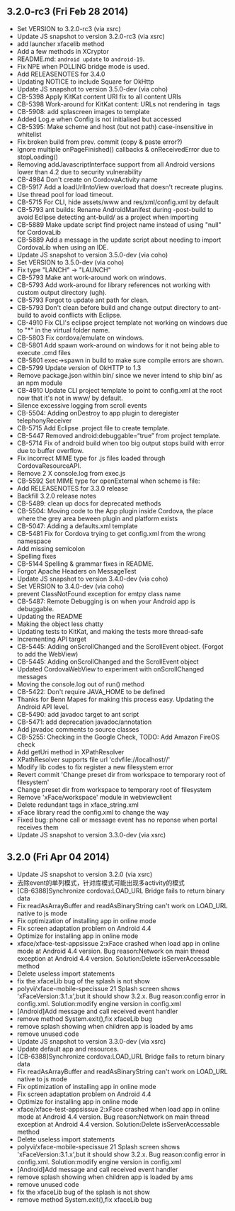 

## 3.2.0-rc3 (Fri Feb 28 2014)


 *  Set VERSION to 3.2.0-rc3 (via xsrc)
 *  Update JS snapshot to version 3.2.0-rc3 (via xsrc)
 *  add launcher xfacelib method
 *  Add a few methods in XCryptor
 *  README.md: `android update` to `android-19`.
 *  Fix NPE when POLLING bridge mode is used.
 *  Add RELEASENOTES for 3.4.0
 *  Updating NOTICE to include Square for OkHttp
 *  Update JS snapshot to version 3.5.0-dev (via coho)
 *  CB-5398 Apply KitKat content URI fix to all content URIs
 *  CB-5398 Work-around for KitKat content: URLs not rendering in <img> tags
 *  CB-5908: add splascreen images to template
 *  Added Log.e when Config is not initialised but accessed
 *  CB-5395: Make scheme and host (but not path) case-insensitive in whitelist
 *  Fix broken build from prev. commit (copy & paste error?)
 *  Ignore multiple onPageFinished() callbacks & onReceivedError due to stopLoading()
 *  Removing addJavascriptInterface support from all Android versions lower than 4.2 due to security vulnerability
 *  CB-4984 Don't create on CordovaActivity name
 *  CB-5917 Add a loadUrlIntoView overload that doesn't recreate plugins.
 *  Use thread pool for load timeout.
 *  CB-5715 For CLI, hide assets/www and res/xml/config.xml by default
 *  CB-5793 ant builds: Rename AndroidManifest during -post-build to avoid Eclipse detecting ant-build/ as a project when importing
 *  CB-5889 Make update script find project name instead of using "null" for CordovaLib
 *  CB-5889 Add a message in the update script about needing to import CordovaLib when using an IDE.
 *  Update JS snapshot to version 3.5.0-dev (via coho)
 *  Set VERSION to 3.5.0-dev (via coho)
 *  Fix type "LANCH" -> "LAUNCH"
 *  CB-5793 Make ant work-around work on windows.
 *  CB-5793 Add work-around for library references not working with custom output directory (ugh).
 *  CB-5793 Forgot to update ant path for clean.
 *  CB-5793 Don't clean before build and change output directory to ant-build to avoid conflicts with Eclipse.
 *  CB-4910 Fix CLI's eclipse project template not working on windows due to "*" in the virtual folder name.
 *  CB-5803 Fix cordova/emulate on windows.
 *  CB-5801 Add spawn work-around on windows for it not being able to execute .cmd files
 *  CB-5801 exec->spawn in build to make sure compile errors are shown.
 *  CB-5799 Update version of OkHTTP to 1.3
 *  Remove package.json within bin/ since we never intend to ship bin/ as an npm module
 *  CB-4910 Update CLI project template to point to config.xml at the root now that it's not in www/ by default.
 *  Silence excessive logging from scroll events
 *  CB-5504: Adding onDestroy to app plugin to deregister telephonyReceiver
 *  CB-5715 Add Eclipse .project file to create template.
 *  CB-5447 Removed android:debuggable=“true” from project template.
 *  CB-5714 Fix of android build when too big output stops build with error due to buffer overflow.
 *  Fix incorrect MIME type for .js files loaded through CordovaResourceAPI.
 *  Remove 2 X console.log from exec.js
 *  CB-5592 Set MIME type for openExternal when scheme is file:
 *  Add RELEASENOTES for 3.3.0 release
 *  Backfill 3.2.0 release notes
 *  CB-5489: clean up docs for deprecated methods
 *  CB-5504: Moving code to the App plugin inside Cordova, the place where the grey area beween plugin and platform exists
 *  CB-5047: Adding a defaults.xml template
 *  CB-5481 Fix for Cordova trying to get config.xml from the wrong namespace
 *  Add missing semicolon
 *  Spelling fixes
 *  CB-5144 Spelling & grammar fixes in README.
 *  Forgot Apache Headers on MessageTest
 *  Update JS snapshot to version 3.4.0-dev (via coho)
 *  Set VERSION to 3.4.0-dev (via coho)
 *  prevent ClassNotFound exception for emtpy class name
 *  CB-5487: Remote Debugging is on when your Android app is debuggable.
 *  Updating the README
 *  Making the object less chatty
 *  Updating tests to KitKat, and making the tests more thread-safe
 *  Incrementing API target
 *  CB-5445: Adding onScrollChanged and the ScrollEvent object. (Forgot to add the WebView)
 *  CB-5445: Adding onScrollChanged and the ScrollEvent object
 *  Updated CordovaWebView to experiment with onScrollChanged messages
 *  Moving the console.log out of run() method
 *  CB-5422: Don't require JAVA_HOME to be defined
 *  Thanks for Benn Mapes for making this process easy.  Updating the Android API level.
 *  CB-5490: add javadoc target to ant script
 *  CB-5471: add deprecation javadoc/annotation
 *  Add javadoc comments to source classes
 *  CB-5255: Checking in the Google Check, TODO: Add Amazon FireOS check
 *  Add getUri method in XPathResolver
 *  XPathResolver supports file url 'cdvfile://localhost/<filesystemType>/<path to file>'
 *  Modify lib codes to fix register a new filesystem error
 *  Revert commit 'Change preset dir from workspace to temporary root of filesystem'
 *  Change preset dir from workspace to temporary root of filesystem
 *  Remove 'xFace/workspace' module in webviewclient
 *  Delete redundant tags in xface_string.xml
 *  xFace library read the config.xml to change the way
 *  Fixed bug: phone call or message event has no reponse when portal receives them
 *  Update JS snapshot to version 3.3.0-dev (via xsrc)


## 3.2.0 (Fri Apr 04 2014)


 *  Update JS snapshot to version 3.2.0 (via xsrc)
 *  去除event的单列模式，针对库模式可能出现多activity的模式
 *  [CB-6388]Synchronize cordova:LOAD_URL Bridge fails to return binary data
 *  Fix readAsArrayBuffer and readAsBinaryString can't work on LOAD_URL native to js mode
 *  Fix optimization of installing app in online mode
 *  Fix screen adaptation problem on Android 4.4
 *  Optimize for installing app in online mode
 *  xface/xface-test-appsissue 2:xFace crashed when load app in online mode at Android 4.4 version. Bug reason:Network on main thread exception at Android 4.4 version. Solution:Delete isServerAccessable method
 *  Delete useless import statements
 *  fix the xfaceLib bug of the splash is not show
 *  polyvi/xface-mobile-specissue 21 Splash screen shows 'xFaceVersion:3.1.x',but it should show 3.2.x. Bug reason:config error in config.xml. Solution:modify engine version in config.xml
 *  [Android]Add message and call received event handler
 *  remove method System.exit(),fix xfaceLib bug
 *  remove splash showing when children app is loaded by ams
 *  remove unused code
 *  Update JS snapshot to version 3.3.0-dev (via xsrc)
 *  Update default app and resources.
 *  [CB-6388]Synchronize cordova:LOAD_URL Bridge fails to return binary data
 *  Fix readAsArrayBuffer and readAsBinaryString can't work on LOAD_URL native to js mode
 *  Fix optimization of installing app in online mode
 *  Fix screen adaptation problem on Android 4.4
 *  Optimize for installing app in online mode
 *  xface/xface-test-appsissue 2:xFace crashed when load app in online mode at Android 4.4 version. Bug reason:Network on main thread exception at Android 4.4 version. Solution:Delete isServerAccessable method
 *  Delete useless import statements
 *  polyvi/xface-mobile-specissue 21 Splash screen shows 'xFaceVersion:3.1.x',but it should show 3.2.x. Bug reason:config error in config.xml. Solution:modify engine version in config.xml
 *  [Android]Add message and call received event handler
 *  remove splash showing when children app is loaded by ams
 *  remove unused code
 *  fix the xfaceLib bug of the splash is not show
 *  remove method System.exit(),fix xfaceLib bug
